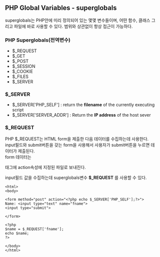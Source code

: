 ## PHP Global Variables - superglobals

superglobals는 PHP안에 미리 정의되어 있는 몇몇 변수들이며, 어떤 함수, 클래스 그리고 파일에 바로 사용할 수 있다. 범위와 상관없이 항상 접근이 가능하다.

### PHP Superglobals(전역변수)
- $_REQUEST
- $_GET
- $_POST
- $_SESSION
- $_COOKIE
- $_FILES
- $_SERVER

### $_SERVER

- $_SERVER['PHP_SELF'] : return the **filename** of the currently executing script
- $_SERVER['SERVER_ADDR'] : Return the **IP address** of the host sever

### $_REQUEST
PHP $_REQUEST는 HTML form을 제출한 다음 데이터를 수집하는데 사용한다.<br>
input필드와 submit버튼을 갖는 form을 사용해서 사용자가 submit버튼을 누르면 데이터가 제출된다. <br>
form 데이터는 <form>태그에 action속성에 지정된 파일로 보내진다. <br>

input필드 값을 수집하는데 superglobals변수 **$_REQUEST** 를 사용할 수 있다.
```
<html>
<body>

<form method="post" action="<?php echo $_SERVER['PHP_SELF'];?>">
Name: <input type="text" name="fname">
<input type="submit">

</form>

<?php
$name = $_REQUEST['fname'];
echo $name;
?>

</body>
</html>
```

